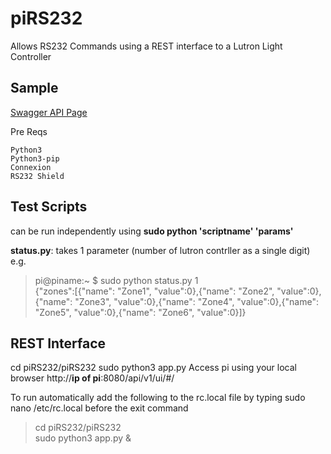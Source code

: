 # piRS232

Allows RS232 Commands using a REST interface to a Lutron Light Controller

## Sample
[Swagger API Page](http://192.168.0.10:8080/api/v1/ui/#/) 

Pre Reqs
```
Python3
Python3-pip
Connexion
RS232 Shield
```

## Test Scripts
can be run independently using **sudo python 'scriptname' 'params'** 

**status.py**: takes 1 parameter (number of lutron contrller as a single digit)
e.g.
> pi@piname:~ $ sudo python status.py 1<br> 
> {"zones":[{"name": "Zone1", "value":0},{"name": "Zone2", "value":0},{"name": "Zone3", "value":0},{"name": "Zone4", "value":0},{"name": "Zone5", "value":0},{"name": "Zone6", "value":0}]}

## REST Interface
cd piRS232/piRS232
sudo python3 app.py 
Access pi using your local browser http://**ip of pi**:8080/api/v1/ui/#/

To run automatically add the following to the rc.local file by typing sudo nano /etc/rc.local before the exit command
>cd piRS232/piRS232<br>
>sudo python3 app.py &

